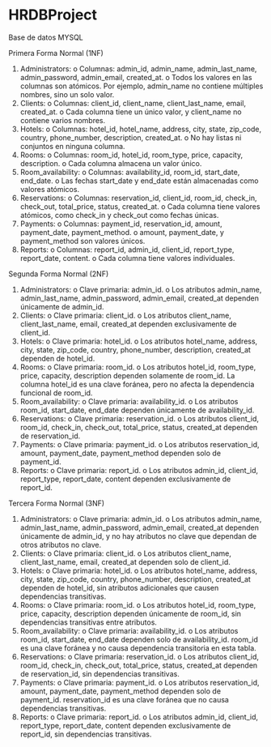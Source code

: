 # HRDBProject
Base de datos MYSQL 

Primera Forma Normal (1NF)
1.	Administrators:
o	Columnas: admin_id, admin_name, admin_last_name, admin_password, admin_email, created_at.
o	Todos los valores en las columnas son atómicos. Por ejemplo, admin_name no contiene múltiples nombres, sino un solo valor.
2.	Clients:
o	Columnas: client_id, client_name, client_last_name, email, created_at.
o	Cada columna tiene un único valor, y client_name no contiene varios nombres.
3.	Hotels:
o	Columnas: hotel_id, hotel_name, address, city, state, zip_code, country, phone_number, description, created_at.
o	No hay listas ni conjuntos en ninguna columna.
4.	Rooms:
o	Columnas: room_id, hotel_id, room_type, price, capacity, description.
o	Cada columna almacena un valor único.
5.	Room_availability:
o	Columnas: availability_id, room_id, start_date, end_date.
o	Las fechas start_date y end_date están almacenadas como valores atómicos.
6.	Reservations:
o	Columnas: reservation_id, client_id, room_id, check_in, check_out, total_price, status, created_at.
o	Cada columna tiene valores atómicos, como check_in y check_out como fechas únicas.
7.	Payments:
o	Columnas: payment_id, reservation_id, amount, payment_date, payment_method.
o	amount, payment_date, y payment_method son valores únicos.
8.	Reports:
o	Columnas: report_id, admin_id, client_id, report_type, report_date, content.
o	Cada columna tiene valores individuales.

 Segunda Forma Normal (2NF)
1.	Administrators:
o	Clave primaria: admin_id.
o	Los atributos admin_name, admin_last_name, admin_password, admin_email, created_at dependen únicamente de admin_id.
2.	Clients:
o	Clave primaria: client_id.
o	Los atributos client_name, client_last_name, email, created_at dependen exclusivamente de client_id.
3.	Hotels:
o	Clave primaria: hotel_id.
o	Los atributos hotel_name, address, city, state, zip_code, country, phone_number, description, created_at dependen de hotel_id.
4.	Rooms:
o	Clave primaria: room_id.
o	Los atributos hotel_id, room_type, price, capacity, description dependen solamente de room_id. La columna hotel_id es una clave foránea, pero no afecta la dependencia funcional de room_id.
5.	Room_availability:
o	Clave primaria: availability_id.
o	Los atributos room_id, start_date, end_date dependen únicamente de availability_id.
6.	Reservations:
o	Clave primaria: reservation_id.
o	Los atributos client_id, room_id, check_in, check_out, total_price, status, created_at dependen de reservation_id.
7.	Payments:
o	Clave primaria: payment_id.
o	Los atributos reservation_id, amount, payment_date, payment_method dependen solo de payment_id.
8.	Reports:
o	Clave primaria: report_id.
o	Los atributos admin_id, client_id, report_type, report_date, content dependen exclusivamente de report_id.

 Tercera Forma Normal (3NF)
1.	Administrators:
o	Clave primaria: admin_id.
o	Los atributos admin_name, admin_last_name, admin_password, admin_email, created_at dependen únicamente de admin_id, y no hay atributos no clave que dependan de otros atributos no clave.
2.	Clients:
o	Clave primaria: client_id.
o	Los atributos client_name, client_last_name, email, created_at dependen solo de client_id.
3.	Hotels:
o	Clave primaria: hotel_id.
o	Los atributos hotel_name, address, city, state, zip_code, country, phone_number, description, created_at dependen de hotel_id, sin atributos adicionales que causen dependencias transitivas.
4.	Rooms:
o	Clave primaria: room_id.
o	Los atributos hotel_id, room_type, price, capacity, description dependen únicamente de room_id, sin dependencias transitivas entre atributos.
5.	Room_availability:
o	Clave primaria: availability_id.
o	Los atributos room_id, start_date, end_date dependen solo de availability_id. room_id es una clave foránea y no causa dependencia transitoria en esta tabla.
6.	Reservations:
o	Clave primaria: reservation_id.
o	Los atributos client_id, room_id, check_in, check_out, total_price, status, created_at dependen de reservation_id, sin dependencias transitivas.
7.	Payments:
o	Clave primaria: payment_id.
o	Los atributos reservation_id, amount, payment_date, payment_method dependen solo de payment_id. reservation_id es una clave foránea que no causa dependencias transitivas.
8.	Reports:
o	Clave primaria: report_id.
o	Los atributos admin_id, client_id, report_type, report_date, content dependen exclusivamente de report_id, sin dependencias transitivas.

